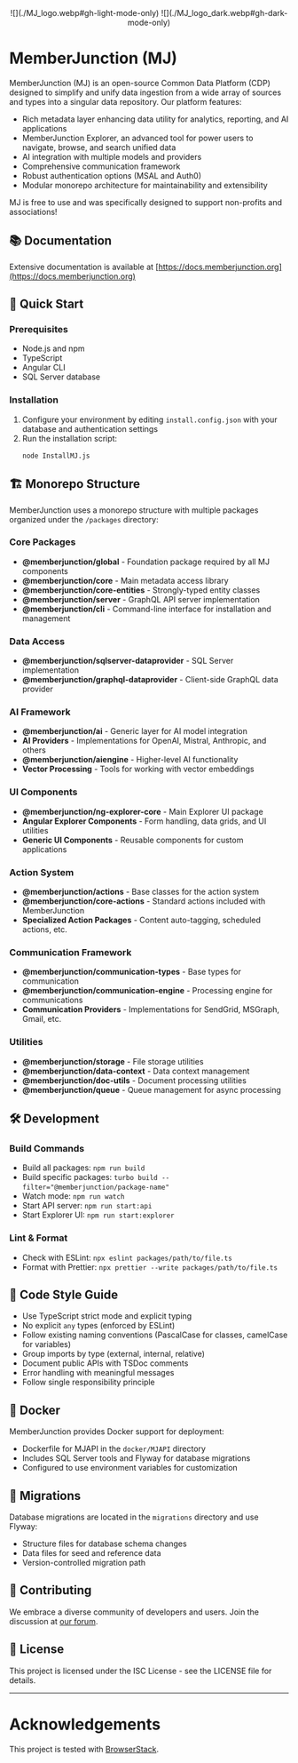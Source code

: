 <center>
![](./MJ_logo.webp#gh-light-mode-only)
![](./MJ_logo_dark.webp#gh-dark-mode-only)
</center>

# MemberJunction (MJ)

MemberJunction (MJ) is an open-source Common Data Platform (CDP) designed to simplify and unify data ingestion from a wide array of sources and types into a singular data repository. Our platform features:

- Rich metadata layer enhancing data utility for analytics, reporting, and AI applications
- MemberJunction Explorer, an advanced tool for power users to navigate, browse, and search unified data
- AI integration with multiple models and providers
- Comprehensive communication framework
- Robust authentication options (MSAL and Auth0)
- Modular monorepo architecture for maintainability and extensibility

MJ is free to use and was specifically designed to support non-profits and associations!

## 📚 Documentation

Extensive documentation is available at [https://docs.memberjunction.org](https://docs.memberjunction.org)

## 🚀 Quick Start

### Prerequisites

- Node.js and npm
- TypeScript
- Angular CLI
- SQL Server database

### Installation

1. Configure your environment by editing `install.config.json` with your database and authentication settings
2. Run the installation script:
   ```
   node InstallMJ.js
   ```

## 🏗️ Monorepo Structure

MemberJunction uses a monorepo structure with multiple packages organized under the `/packages` directory:

### Core Packages

- **@memberjunction/global** - Foundation package required by all MJ components
- **@memberjunction/core** - Main metadata access library
- **@memberjunction/core-entities** - Strongly-typed entity classes
- **@memberjunction/server** - GraphQL API server implementation
- **@memberjunction/cli** - Command-line interface for installation and management

### Data Access

- **@memberjunction/sqlserver-dataprovider** - SQL Server implementation
- **@memberjunction/graphql-dataprovider** - Client-side GraphQL data provider

### AI Framework

- **@memberjunction/ai** - Generic layer for AI model integration
- **AI Providers** - Implementations for OpenAI, Mistral, Anthropic, and others
- **@memberjunction/aiengine** - Higher-level AI functionality
- **Vector Processing** - Tools for working with vector embeddings

### UI Components

- **@memberjunction/ng-explorer-core** - Main Explorer UI package
- **Angular Explorer Components** - Form handling, data grids, and UI utilities
- **Generic UI Components** - Reusable components for custom applications

### Action System

- **@memberjunction/actions** - Base classes for the action system
- **@memberjunction/core-actions** - Standard actions included with MemberJunction
- **Specialized Action Packages** - Content auto-tagging, scheduled actions, etc.

### Communication Framework

- **@memberjunction/communication-types** - Base types for communication
- **@memberjunction/communication-engine** - Processing engine for communications
- **Communication Providers** - Implementations for SendGrid, MSGraph, Gmail, etc.

### Utilities

- **@memberjunction/storage** - File storage utilities
- **@memberjunction/data-context** - Data context management
- **@memberjunction/doc-utils** - Document processing utilities
- **@memberjunction/queue** - Queue management for async processing

## 🛠️ Development

### Build Commands

- Build all packages: `npm run build`
- Build specific packages: `turbo build --filter="@memberjunction/package-name"`
- Watch mode: `npm run watch`
- Start API server: `npm run start:api`
- Start Explorer UI: `npm run start:explorer`

### Lint & Format

- Check with ESLint: `npx eslint packages/path/to/file.ts`
- Format with Prettier: `npx prettier --write packages/path/to/file.ts`

## 🧪 Code Style Guide

- Use TypeScript strict mode and explicit typing
- No explicit `any` types (enforced by ESLint)
- Follow existing naming conventions (PascalCase for classes, camelCase for variables)
- Group imports by type (external, internal, relative)
- Document public APIs with TSDoc comments
- Error handling with meaningful messages
- Follow single responsibility principle

## 🐳 Docker

MemberJunction provides Docker support for deployment:

- Dockerfile for MJAPI in the `docker/MJAPI` directory
- Includes SQL Server tools and Flyway for database migrations
- Configured to use environment variables for customization

## 🔄 Migrations

Database migrations are located in the `migrations` directory and use Flyway:

- Structure files for database schema changes
- Data files for seed and reference data
- Version-controlled migration path

## 🤝 Contributing

We embrace a diverse community of developers and users. Join the discussion at [our forum](https://docs.memberjunction.org/discuss).

## 📄 License

This project is licensed under the ISC License - see the LICENSE file for details.

------------------------------------------------------------------------------------------------------------

# Acknowledgements

This project is tested with [BrowserStack](https://www.browserstack.com/).

